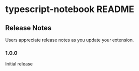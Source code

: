 # typescript-notebook README


## Release Notes

Users appreciate release notes as you update your extension.

### 1.0.0

Initial release
